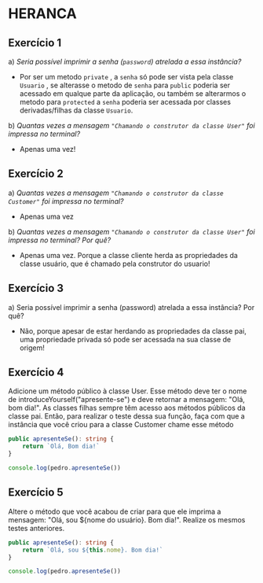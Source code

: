 # HERANCA

## Exercício 1

a) *Seria possível imprimir a senha (`password`) atrelada a essa instância?*
 * Por ser um metodo  `private` , a  `senha`  só pode ser vista pela classe  `Usuario` , se alterasse o metodo de  `senha` para `public` poderia ser acessado em qualque parte da aplicação, ou também se alterarmos o metodo para `protected` a  `senha` poderia ser acessada por classes derivadas/filhas da classe `Usuario`.

b) *Quantas vezes a mensagem `"Chamando o construtor da classe User"` foi impressa no terminal?*
* Apenas uma vez!

## Exercício 2

a) *Quantas vezes a mensagem `"Chamando o construtor da classe Customer"` foi impressa no terminal?* 
* Apenas uma vez

b) *Quantas vezes a mensagem `"Chamando o construtor da classe User"` foi impressa no terminal? Por quê?*
* Apenas uma vez. Porque a classe cliente herda as propriedades da classe usuário, que é chamado pela construtor do usuario!

## Exercício 3

a) Seria possível imprimir a senha (password) atrelada a essa instância? Por quê?
* Não, porque apesar de estar herdando as propriedades da classe pai, uma propriedade privada só pode ser acessada na sua classe de origem!

## Exercício 4

Adicione um método público à classe User. Esse método deve ter o nome de introduceYourself("apresente-se") e deve retornar a mensagem: "Olá, bom dia!". As classes filhas sempre têm acesso aos métodos públicos da classe pai. Então, para realizar o teste dessa sua função, faça com que a instância que você criou para a classe Customer chame esse método

```typescript
public apresenteSe(): string {
    return `Olá, Bom dia!`
}

console.log(pedro.apresenteSe())

```

## Exercício 5

Altere o método que você acabou de criar para que ele imprima a mensagem: "Olá, sou ${nome do usuário}. Bom dia!". Realize os mesmos testes anteriores.

```typescript
public apresenteSe(): string {
    return `Olá, sou ${this.nome}. Bom dia!`
}

console.log(pedro.apresenteSe())

```